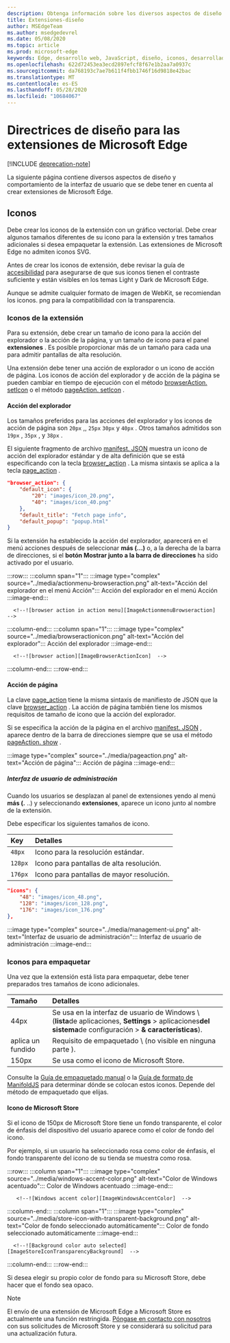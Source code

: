 ```yaml
---
description: Obtenga información sobre los diversos aspectos de diseño y comportamiento de la interfaz de usuario que hay que tener en cuenta al crear extensiones de Microsoft Edge.
title: Extensiones-diseño
author: MSEdgeTeam
ms.author: msedgedevrel
ms.date: 05/08/2020
ms.topic: article
ms.prod: microsoft-edge
keywords: Edge, desarrollo web, JavaScript, diseño, iconos, desarrollador
ms.openlocfilehash: 622d72453ea3ecd2897efcf8f67e1b2aa7a0937c
ms.sourcegitcommit: da768193c7ae7b611f4fbb1746f16d9818e42bac
ms.translationtype: MT
ms.contentlocale: es-ES
ms.lasthandoff: 05/28/2020
ms.locfileid: "10684067"
---
```

# Directrices de diseño para las extensiones de Microsoft Edge  

[!INCLUDE [deprecation-note](../includes/deprecation-note.md)]  

La siguiente página contiene diversos aspectos de diseño y comportamiento de la interfaz de usuario que se debe tener en cuenta al crear extensiones de Microsoft Edge.  

## Iconos  

Debe crear los iconos de la extensión con un gráfico vectorial.  Debe crear algunos tamaños diferentes de su icono para la extensión y tres tamaños adicionales si desea empaquetar la extensión.  Las extensiones de Microsoft Edge no admiten iconos SVG.  

Antes de crear los iconos de extensión, debe revisar la guía de [accesibilidad][ExtensionsGuidesAccessibility] para asegurarse de que sus iconos tienen el contraste suficiente y están visibles en los temas Light y Dark de Microsoft Edge.  

Aunque se admite cualquier formato de imagen de WebKit, se recomiendan los iconos. png para la compatibilidad con la transparencia.  

### Iconos de la extensión  

Para su extensión, debe crear un tamaño de icono para la acción del explorador o la acción de la página, y un tamaño de icono para el panel **extensiones** .  Es posible proporcionar más de un tamaño para cada una para admitir pantallas de alta resolución.  

Una extensión debe tener una acción de explorador o un icono de acción de página.  Los iconos de acción del explorador y de acción de la página se pueden cambiar en tiempo de ejecución con el método [browserAction. setIcon][MSDApiBrowseractionSeticon] o el método [pageAction. setIcon][MDNApiPageactionSeticon] .  

#### Acción del explorador  

Los tamaños preferidos para las acciones del explorador y los iconos de acción de página son `20px` ,, `25px` `30px` y `40px` .  Otros tamaños admitidos son `19px` , `35px` , y `38px` .  

El siguiente fragmento de archivo [manifest. JSON][ExtensionsApisupportManifestkeys] muestra un icono de acción del explorador estándar y de alta definición que se está especificando con la tecla [browser_action][MDNManifestjsonBrowserAction] .  La misma sintaxis se aplica a la tecla [page_action][MDNManifestjsonPageAction] .  

```json
"browser_action": {
    "default_icon": {
        "20": "images/icon_20.png",
        "40": "images/icon_40.png"
    },
    "default_title": "Fetch page info",
    "default_popup": "popup.html"
}
```  

Si la extensión ha establecido la acción del explorador, aparecerá en el menú acciones después de seleccionar **más (...)** o, a la derecha de la barra de direcciones, si el **botón Mostrar junto a la barra de direcciones** ha sido activado por el usuario.  

:::row:::
   :::column span="1":::
      :::image type="complex" source="../media/actionmenu-browseraction.png" alt-text="Acción del explorador en el menú Acción":::
         Acción del explorador en el menú Acción :::image-end:::
      
      <!--![browser action in action menu][ImageActionmenuBrowseraction]  -->  
   :::column-end:::
   :::column span="1":::
      :::image type="complex" source="../media/browseractionicon.png" alt-text="Acción del explorador":::
         Acción del explorador :::image-end:::
      
      <!--![browser action][ImageBrowserActionIcon]  -->  
   :::column-end:::
:::row-end:::

#### Acción de página  

La clave [page_action][MDNManifestjsonPageAction] tiene la misma sintaxis de manifiesto de JSON que la clave [browser_action][MDNManifestjsonBrowserAction] .  La acción de página también tiene los mismos requisitos de tamaño de icono que la acción del explorador.  

Si se especifica la acción de la página en el archivo [manifest. JSON][ExtensionsApisupportManifestkeys] , aparece dentro de la barra de direcciones siempre que se usa el método [pageAction. show][MDNApiPageactionShow] .  

:::image type="complex" source="../media/pageaction.png" alt-text="Acción de página":::
   Acción de página
:::image-end:::

<!--![page action][ImagePageaction]  -->  

##### Interfaz de usuario de administración  

Cuando los usuarios se desplazan al panel de extensiones yendo al menú **más (.** ..) y seleccionando **extensiones**, aparece un icono junto al nombre de la extensión.  

Debe especificar los siguientes tamaños de icono.  

| Key | Detalles |  
|:--- |:--- |  
| `48px` | Icono para la resolución estándar. |  
| `128px` | Icono para pantallas de alta resolución. |  
| `176px` | Icono para pantallas de mayor resolución. |  


```json
"icons": {
    "48": "images/icon_48.png",
    "128": "images/icon_128.png",
    "176": "images/icon_176.png"
},
```  

:::image type="complex" source="../media/management-ui.png" alt-text="Interfaz de usuario de administración":::
   Interfaz de usuario de administración
:::image-end:::

<!--![management UI][ImageManagementUi]  -->  

### Iconos para empaquetar  

Una vez que la extensión está lista para empaquetar, debe tener preparados tres tamaños de icono adicionales.  

| Tamaño | Detalles |  
|:--- |:--- |  
| 44px | Se usa en la interfaz de usuario de Windows \ (**lista**de aplicaciones, **Settings**  \>  aplicaciones**del sistema**de configuración  \>  **& características**\). |  
| aplica un fundido | Requisito de empaquetado \ (no visible en ninguna parte \). |  
| 150px | Se usa como el icono de Microsoft Store. |  


Consulte la [Guía de empaquetado manual][ExtensionsGuidesPackagingCreatingTestingPackagesAssetsFolder] o la [Guía de formato de ManifoldJS][ExtensionsGuidesPackagingUsingManifoldjsPackagePackagingManifoldjs] para determinar dónde se colocan estos iconos.  Depende del método de empaquetado que elijas.  

#### Icono de Microsoft Store  

Si el icono de 150px de Microsoft Store tiene un fondo transparente, el color de énfasis del dispositivo del usuario aparece como el color de fondo del icono.  

Por ejemplo, si un usuario ha seleccionado rosa como color de énfasis, el fondo transparente del icono de su tienda se muestra como rosa.  

:::row:::
   :::column span="1":::
       :::image type="complex" source="../media/windows-accent-color.png" alt-text="Color de Windows acentuado":::
          Color de Windows acentuado :::image-end:::
       
       <!--![Windows accent color][ImageWindowsAccentColor]  -->  
   :::column-end:::
   :::column span="1":::
      :::image type="complex" source="../media/store-icon-with-transparent-background.png" alt-text="Color de fondo seleccionado automáticamente":::
         Color de fondo seleccionado automáticamente :::image-end:::
      
      <!--![Background color auto selected][ImageStoreIconTransparencyBackground]  -->  
   :::column-end:::
:::row-end:::

Si desea elegir su propio color de fondo para su Microsoft Store, debe hacer que el fondo sea opaco.  

> [!NOTE]
> El envío de una extensión de Microsoft Edge a Microsoft Store es actualmente una función restringida.  [Póngase en contacto con nosotros][AkaExtensionRequest] con sus solicitudes de Microsoft Store y se considerará su solicitud para una actualización futura.  

<!-- image links -->  

<!--[ImageActionmenuBrowseraction]: ../media/actionmenu-browseraction.png "browser action in action menu"  -->  
<!--[ImageBrowserActionIcon]: ../media/browseractionicon.png "browser action"  -->  
<!--[ImagePageaction]: ../media/pageaction.png "page action"  -->  
<!--[ImageManagementUi]: ../media/management-ui.png "management UI"  -->  
<!--[ImageWindowsAccentColor]: ../media/windows-accent-color.png "Windows accent color"  -->  
<!--[ImageStoreIconTransparencyBackground]: ../media/store-icon-with-transparent-background.png "Background color auto selected"  -->  

<!-- links -->  

[ExtensionsGuidesAccessibility]: ./accessibility.md "Accesibilidad | Microsoft docs"  
[ExtensionsGuidesPackagingCreatingTestingPackagesAssetsFolder]: ./packaging/creating-and-testing-extension-packages.md#assets-folder "Carpeta activos: crear y probar un paquete AppX de extensión de Microsoft Edge | Microsoft docs"  
[ExtensionsGuidesPackagingUsingManifoldjsPackagePackagingManifoldjs]: ./packaging/using-manifoldjs-to-package-extensions.md#packaging-with-manifoldjs "Empaquetado con ManifoldJS: uso de ManifoldJS para crear paquetes AppX de extensión | Microsoft docs"  

[ExtensionsApisupportManifestkeys]: ../API-support/supported-manifest-keys.md "Claves de manifiesto admitidas | Microsoft docs"  

[AkaExtensionRequest]: https://aka.ms/extension-request "Comunicarse con nosotros"  

[MSDApiBrowseractionSeticon]: https://developer.mozilla.org/Add-ons/WebExtensions/API/browserAction/setIcon "browserAction. setIcon ()-API | MDN"  
[MDNApiPageactionSeticon]: https://developer.mozilla.org/Add-ons/WebExtensions/API/pageAction/setIcon "pageAction. setIcon ()-API | MDN"  
[MDNApiPageactionShow]: https://developer.mozilla.org/Add-ons/WebExtensions/API/pageAction/show "pageAction. Show ()-API | MDN"  
[MDNManifestjsonBrowserAction]: https://developer.mozilla.org/docs/Mozilla/Add-ons/WebExtensions/manifest.json/browser_action "browser_action-manifest. JSON | MDN"  
[MDNManifestjsonPageAction]: https://developer.mozilla.org/docs/Mozilla/Add-ons/WebExtensions/manifest.json/page_action "page_action-manifest. JSON | MDN"  
